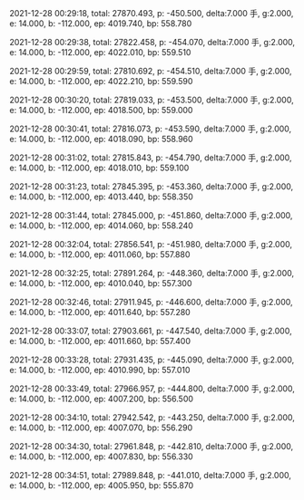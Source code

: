 2021-12-28 00:29:18, total: 27870.493, p: -450.500, delta:7.000 手, g:2.000, e: 14.000, b: -112.000, ep: 4019.740, bp: 558.780

2021-12-28 00:29:38, total: 27822.458, p: -454.070, delta:7.000 手, g:2.000, e: 14.000, b: -112.000, ep: 4022.010, bp: 559.510

2021-12-28 00:29:59, total: 27810.692, p: -454.510, delta:7.000 手, g:2.000, e: 14.000, b: -112.000, ep: 4022.210, bp: 559.590

2021-12-28 00:30:20, total: 27819.033, p: -453.500, delta:7.000 手, g:2.000, e: 14.000, b: -112.000, ep: 4018.500, bp: 559.000

2021-12-28 00:30:41, total: 27816.073, p: -453.590, delta:7.000 手, g:2.000, e: 14.000, b: -112.000, ep: 4018.090, bp: 558.960

2021-12-28 00:31:02, total: 27815.843, p: -454.790, delta:7.000 手, g:2.000, e: 14.000, b: -112.000, ep: 4018.010, bp: 559.100

2021-12-28 00:31:23, total: 27845.395, p: -453.360, delta:7.000 手, g:2.000, e: 14.000, b: -112.000, ep: 4013.440, bp: 558.350

2021-12-28 00:31:44, total: 27845.000, p: -451.860, delta:7.000 手, g:2.000, e: 14.000, b: -112.000, ep: 4014.060, bp: 558.240

2021-12-28 00:32:04, total: 27856.541, p: -451.980, delta:7.000 手, g:2.000, e: 14.000, b: -112.000, ep: 4011.060, bp: 557.880

2021-12-28 00:32:25, total: 27891.264, p: -448.360, delta:7.000 手, g:2.000, e: 14.000, b: -112.000, ep: 4010.040, bp: 557.300

2021-12-28 00:32:46, total: 27911.945, p: -446.600, delta:7.000 手, g:2.000, e: 14.000, b: -112.000, ep: 4011.640, bp: 557.280

2021-12-28 00:33:07, total: 27903.661, p: -447.540, delta:7.000 手, g:2.000, e: 14.000, b: -112.000, ep: 4011.660, bp: 557.400

2021-12-28 00:33:28, total: 27931.435, p: -445.090, delta:7.000 手, g:2.000, e: 14.000, b: -112.000, ep: 4010.990, bp: 557.010

2021-12-28 00:33:49, total: 27966.957, p: -444.800, delta:7.000 手, g:2.000, e: 14.000, b: -112.000, ep: 4007.200, bp: 556.500

2021-12-28 00:34:10, total: 27942.542, p: -443.250, delta:7.000 手, g:2.000, e: 14.000, b: -112.000, ep: 4007.070, bp: 556.290

2021-12-28 00:34:30, total: 27961.848, p: -442.810, delta:7.000 手, g:2.000, e: 14.000, b: -112.000, ep: 4007.830, bp: 556.330

2021-12-28 00:34:51, total: 27989.848, p: -441.010, delta:7.000 手, g:2.000, e: 14.000, b: -112.000, ep: 4005.950, bp: 555.870